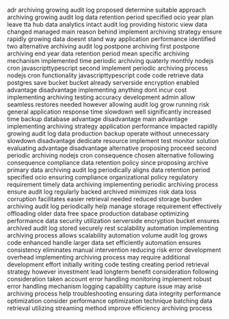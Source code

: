 adr archiving growing audit log proposed determine suitable approach archiving growing audit log data retention period specified ocio year plan leave tta hub data analytics intact audit log providing historic view data changed managed main reason behind implement archiving strategy ensure rapidly growing data doesnt stand way application performance identified two alternative archiving audit log postpone archiving first postpone archiving end year data retention period mean specific archiving mechanism implemented time periodic archiving quaterly monthly nodejs cron javascripttypescript second implement periodic archiving process nodejs cron functionality javascripttypescript code code retrieve data postgres save bucket bucket already serverside encryption enabled advantage disadvantage implementing anything dont incur cost implementing archiving testing accuracy development admin allow seamless restores needed however allowing audit log grow running risk general application response time slowdown well significantly increased time backup database advantage disadvantage main advantage implementing archiving strategy application performance impacted rapidly growing audit log data production backup operate without unnecessary slowdown disadvantage dedicate resource implement test monitor solution evaluating advantage disadvantage alternative proposing proceed second periodic archiving nodejs cron consequence chosen alternative following consequence compliance data retention policy since proposing archive primary data archiving audit log periodically aligns data retention period specified ocio ensuring compliance organizational policy regulatory requirement timely data archiving implementing periodic archiving process ensure audit log regularly backed archived minimizes risk data loss corruption facilitates easier retrieval needed reduced storage burden archiving audit log periodically help manage storage requirement effectively offloading older data free space production database optimizing performance data security utilization serverside encryption bucket ensures archived audit log stored securely rest scalability automation implementing archiving process allows scalability automation volume audit log grows code enhanced handle larger data set efficiently automation ensures consistency eliminates manual intervention reducing risk error development overhead implementing archiving process may require additional development effort initially writing code testing creating period retrieval strategy however investment lead longterm benefit consideration following consideration taken account error handling monitoring implement robust error handling mechanism logging capability capture issue may arise archiving process help troubleshooting ensuring data integrity performance optimization consider performance optimization technique batching data retrieval utilizing streaming method improve efficiency archiving process